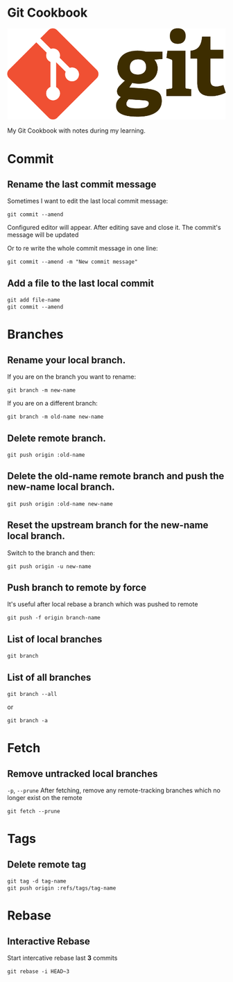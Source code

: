 # Git Cookbook

<p align="center">
  <img src="/assets/git-logo.png" alt="Git logo">
</p>

My Git Cookbook with notes during my learning.

# Commit

## Rename the last commit message

Sometimes I want to edit the last local commit message:

```
git commit --amend
```

Configured editor will appear. After editing save and close it. The commit's message will be updated

Or to re write the whole commit message in one line:

```
git commit --amend -m "New commit message"
```

## Add a file to the last local commit

```
git add file-name
git commit --amend
```

# Branches

## Rename your local branch.

If you are on the branch you want to rename:

```
git branch -m new-name
```

If you are on a different branch:

```
git branch -m old-name new-name
```

## Delete remote branch.

```
git push origin :old-name
```

## Delete the old-name remote branch and push the new-name local branch.

```
git push origin :old-name new-name
```

## Reset the upstream branch for the new-name local branch.

Switch to the branch and then:

```
git push origin -u new-name
```

## Push branch to remote by force

It's useful after local rebase a branch which was pushed to remote

```
git push -f origin branch-name
```

## List of local branches

```
git branch
```

## List of all branches

```
git branch --all
```

or

```
git branch -a
```

# Fetch

## Remove untracked local branches

`-p`, `--prune` After fetching, remove any remote-tracking branches which no longer exist on the remote

```
git fetch --prune
```

# Tags

## Delete remote tag

```
git tag -d tag-name
git push origin :refs/tags/tag-name
```

# Rebase

## Interactive Rebase

Start intercative rebase last **3** commits

```
git rebase -i HEAD~3
```
